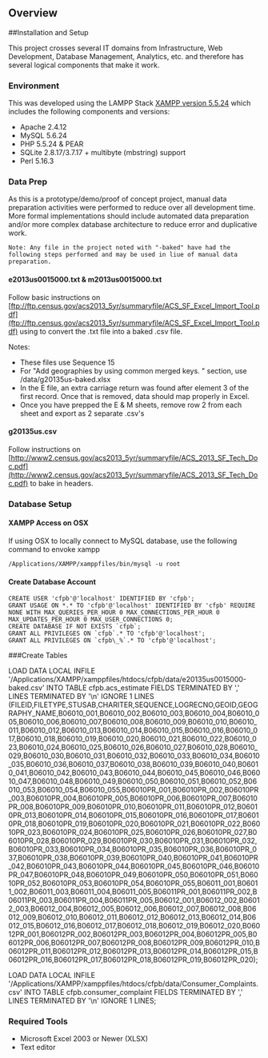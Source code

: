 ## Overview



##Installation and Setup

This project crosses several IT domains from Infrastructure, Web Development, Database Management, Analytics, etc. and therefore has several logical components that make it work.


### Environment

This was developed using the LAMPP Stack [XAMPP version 5.5.24](https://www.apachefriends.org/download.html) which includes the following components and versions:

* Apache 2.4.12
* MySQL 5.6.24
* PHP 5.5.24 & PEAR
* SQLite 2.8.17/3.7.17 + multibyte (mbstring) support
* Perl 5.16.3



### Data Prep

As this is a prototype/demo/proof of concept project, manual data preparation activities were performed to reduce over all development time. More formal implementations should include automated data preparation and/or more complex database architecture to reduce error and duplicative work.

	Note: Any file in the project noted with "-baked" have had the following steps performed and may be used in liue of manual data preparation.


#### e2013us0015000.txt & m2013us0015000.txt


Follow basic instructions on [ftp://ftp.census.gov/acs2013_5yr/summaryfile/ACS_SF_Excel_Import_Tool.pdf](ftp://ftp.census.gov/acs2013_5yr/summaryfile/ACS_SF_Excel_Import_Tool.pdf) using  to convert the .txt file into a baked .csv file.


Notes:


* These files use Sequence 15
* For "Add geographies by using common merged keys. " section, use /data/g20135us-baked.xlsx
* In the E file, an extra carriage return was found after element 3 of the first record. Once that is removed, data should map properly in Excel.
* Once you have prepped the E & M sheets, remove row 2 from each sheet and export as 2 separate .csv's




#### g20135us.csv

Follow instructions on [http://www2.census.gov/acs2013_5yr/summaryfile/ACS_2013_SF_Tech_Doc.pdf](http://www2.census.gov/acs2013_5yr/summaryfile/ACS_2013_SF_Tech_Doc.pdf) to bake in headers.



### Database Setup


#### XAMPP Access on OSX

If using OSX to locally connect to MySQL database, use the following command to envoke xampp

	/Applications/XAMPP/xamppfiles/bin/mysql -u root


#### Create Database Account

	CREATE USER 'cfpb'@'localhost' IDENTIFIED BY 'cfpb';
	GRANT USAGE ON *.* TO 'cfpb'@'localhost' IDENTIFIED BY 'cfpb' REQUIRE NONE WITH MAX_QUERIES_PER_HOUR 0 MAX_CONNECTIONS_PER_HOUR 0 MAX_UPDATES_PER_HOUR 0 MAX_USER_CONNECTIONS 0;
	CREATE DATABASE IF NOT EXISTS `cfpb`;
	GRANT ALL PRIVILEGES ON `cfpb`.* TO 'cfpb'@'localhost';
	GRANT ALL PRIVILEGES ON `cfpb\_%`.* TO 'cfpb'@'localhost';





###Create Tables


LOAD DATA LOCAL INFILE '/Applications/XAMPP/xamppfiles/htdocs/cfpb/data/e20135us0015000-baked.csv' INTO TABLE cfpb.acs_estimate FIELDS TERMINATED BY ',' LINES TERMINATED BY '\n' IGNORE 1 LINES (FILEID,FILETYPE,STUSAB,CHARITER,SEQUENCE,LOGRECNO,GEOID,GEOGRAPHY_NAME,B06010_001,B06010_002,B06010_003,B06010_004,B06010_005,B06010_006,B06010_007,B06010_008,B06010_009,B06010_010,B06010_011,B06010_012,B06010_013,B06010_014,B06010_015,B06010_016,B06010_017,B06010_018,B06010_019,B06010_020,B06010_021,B06010_022,B06010_023,B06010_024,B06010_025,B06010_026,B06010_027,B06010_028,B06010_029,B06010_030,B06010_031,B06010_032,B06010_033,B06010_034,B06010_035,B06010_036,B06010_037,B06010_038,B06010_039,B06010_040,B06010_041,B06010_042,B06010_043,B06010_044,B06010_045,B06010_046,B06010_047,B06010_048,B06010_049,B06010_050,B06010_051,B06010_052,B06010_053,B06010_054,B06010_055,B06010PR_001,B06010PR_002,B06010PR_003,B06010PR_004,B06010PR_005,B06010PR_006,B06010PR_007,B06010PR_008,B06010PR_009,B06010PR_010,B06010PR_011,B06010PR_012,B06010PR_013,B06010PR_014,B06010PR_015,B06010PR_016,B06010PR_017,B06010PR_018,B06010PR_019,B06010PR_020,B06010PR_021,B06010PR_022,B06010PR_023,B06010PR_024,B06010PR_025,B06010PR_026,B06010PR_027,B06010PR_028,B06010PR_029,B06010PR_030,B06010PR_031,B06010PR_032,B06010PR_033,B06010PR_034,B06010PR_035,B06010PR_036,B06010PR_037,B06010PR_038,B06010PR_039,B06010PR_040,B06010PR_041,B06010PR_042,B06010PR_043,B06010PR_044,B06010PR_045,B06010PR_046,B06010PR_047,B06010PR_048,B06010PR_049,B06010PR_050,B06010PR_051,B06010PR_052,B06010PR_053,B06010PR_054,B06010PR_055,B06011_001,B06011_002,B06011_003,B06011_004,B06011_005,B06011PR_001,B06011PR_002,B06011PR_003,B06011PR_004,B06011PR_005,B06012_001,B06012_002,B06012_003,B06012_004,B06012_005,B06012_006,B06012_007,B06012_008,B06012_009,B06012_010,B06012_011,B06012_012,B06012_013,B06012_014,B06012_015,B06012_016,B06012_017,B06012_018,B06012_019,B06012_020,B06012PR_001,B06012PR_002,B06012PR_003,B06012PR_004,B06012PR_005,B06012PR_006,B06012PR_007,B06012PR_008,B06012PR_009,B06012PR_010,B06012PR_011,B06012PR_012,B06012PR_013,B06012PR_014,B06012PR_015,B06012PR_016,B06012PR_017,B06012PR_018,B06012PR_019,B06012PR_020);


LOAD DATA LOCAL INFILE '/Applications/XAMPP/xamppfiles/htdocs/cfpb/data/Consumer_Complaints.csv' INTO TABLE cfpb.consumer_complaint FIELDS TERMINATED BY ',' LINES TERMINATED BY '\n' IGNORE 1 LINES;




### Required Tools


* Microsoft Excel 2003 or Newer (XLSX)
* Text editor




